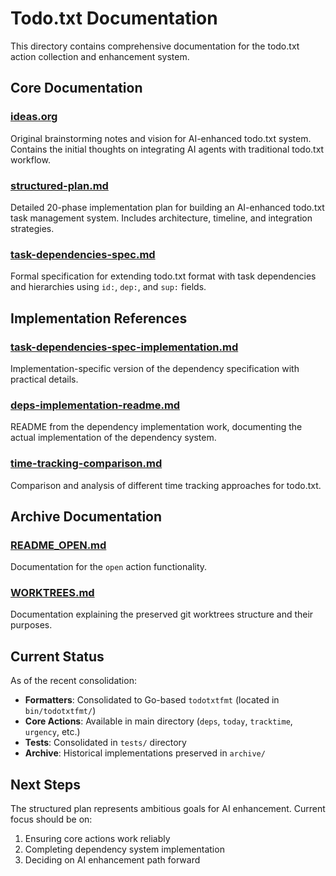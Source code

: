 # Todo.txt Documentation

This directory contains comprehensive documentation for the todo.txt action collection and enhancement system.

## Core Documentation

### [ideas.org](ideas.org)
Original brainstorming notes and vision for AI-enhanced todo.txt system. Contains the initial thoughts on integrating AI agents with traditional todo.txt workflow.

### [structured-plan.md](structured-plan.md)
Detailed 20-phase implementation plan for building an AI-enhanced todo.txt task management system. Includes architecture, timeline, and integration strategies.

### [task-dependencies-spec.md](task-dependencies-spec.md)
Formal specification for extending todo.txt format with task dependencies and hierarchies using `id:`, `dep:`, and `sup:` fields.

## Implementation References

### [task-dependencies-spec-implementation.md](task-dependencies-spec-implementation.md)
Implementation-specific version of the dependency specification with practical details.

### [deps-implementation-readme.md](deps-implementation-readme.md)
README from the dependency implementation work, documenting the actual implementation of the dependency system.

### [time-tracking-comparison.md](time-tracking-comparison.md)
Comparison and analysis of different time tracking approaches for todo.txt.

## Archive Documentation

### [README_OPEN.md](README_OPEN.md)
Documentation for the `open` action functionality.

### [WORKTREES.md](WORKTREES.md)
Documentation explaining the preserved git worktrees structure and their purposes.

## Current Status

As of the recent consolidation:
- **Formatters**: Consolidated to Go-based `todotxtfmt` (located in `bin/todotxtfmt/`)
- **Core Actions**: Available in main directory (`deps`, `today`, `tracktime`, `urgency`, etc.)
- **Tests**: Consolidated in `tests/` directory
- **Archive**: Historical implementations preserved in `archive/`

## Next Steps

The structured plan represents ambitious goals for AI enhancement. Current focus should be on:
1. Ensuring core actions work reliably
2. Completing dependency system implementation
3. Deciding on AI enhancement path forward